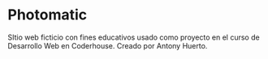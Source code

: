 # Photomatic
SItio web ficticio con fines educativos usado como proyecto en el curso de Desarrollo Web en Coderhouse.
Creado por Antony Huerto.
